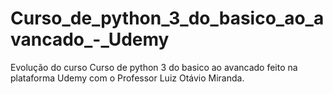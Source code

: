 # Curso_de_python_3_do_basico_ao_avancado_-_Udemy
Evolução do curso Curso de python 3 do basico ao avancado feito na plataforma Udemy com o Professor Luiz Otávio Miranda.
